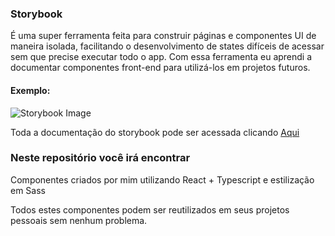 <h3>Storybook</h3>
<p>É uma super ferramenta feita para construir páginas e componentes UI de maneira isolada, facilitando o desenvolvimento de states difíceis de acessar sem que precise executar todo o app. Com essa ferramenta eu aprendi a documentar componentes front-end para utilizá-los em projetos futuros.</p>
<h4>Exemplo:</h4>
<img src="https://storybook.js.org/0c574a42143da65f91a53764c711a10e/example-welcome.png" alt="Storybook Image">
<p>Toda a documentação do storybook pode ser acessada clicando <a href="https://storybook.js.org/" target="_blank">Aqui</a>

<h3>Neste repositório você irá encontrar</h3>
<p>Componentes criados por mim utilizando React + Typescript e estilização em Sass</p>
<p>Todos estes componentes podem ser reutilizados em seus projetos pessoais sem nenhum problema.</p>



